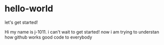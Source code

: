 # hello-world
let's get started!

Hi my name is j-1011. i can't wait to get started!
now i am trying to understan how github works
good code to everybody

